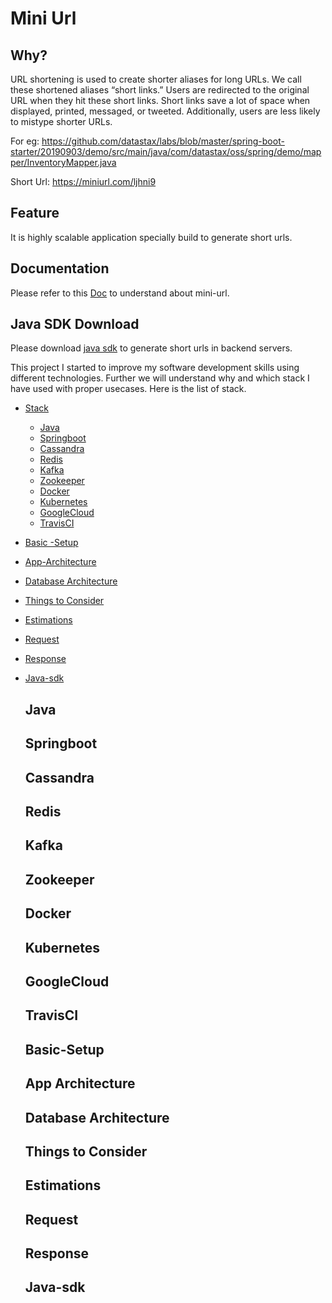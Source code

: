 # Mini Url

## Why?

URL shortening is used to create shorter aliases for long URLs. We call these shortened aliases “short links.” Users are redirected to the original URL when they hit these short links. Short links save a lot of space when displayed, printed, messaged, or tweeted. Additionally, users are less likely to mistype shorter URLs.

For eg: https://github.com/datastax/labs/blob/master/spring-boot-starter/20190903/demo/src/main/java/com/datastax/oss/spring/demo/mapper/InventoryMapper.java

Short Url:
https://miniurl.com/ljhni9


## Feature
It is highly scalable application specially build to generate short urls.

## Documentation
Please refer to this [Doc](https://github.com/TechAmanPannu/mini-url/wiki) to understand about mini-url.

## Java SDK Download
Please download [java sdk]() to generate short urls in backend servers.

This project I started to improve my software development skills using different technologies. Further we will understand why and which stack I have used with proper usecases. Here is the list of stack. 

- [Stack]()

    - [Java](https://github.com/TechAmanPannu/mini-url#Java)
    - [Springboot](https://github.com/TechAmanPannu/mini-url#Springboot)
    - [Cassandra](https://github.com/TechAmanPannu/mini-url#Cassandra)
    - [Redis](https://github.com/TechAmanPannu/mini-url#Redis)
    - [Kafka](https://github.com/TechAmanPannu/mini-url#Kafka)
    - [Zookeeper](https://github.com/TechAmanPannu/mini-url#Zookeeper)
    - [Docker](https://github.com/TechAmanPannu/mini-url#Docker)
    - [Kubernetes](https://github.com/TechAmanPannu/mini-url#Kubernetes)
    - [GoogleCloud](https://github.com/TechAmanPannu/mini-url#GoogleCloud)
    - [TravisCI](https://github.com/TechAmanPannu/mini-url#TravisCI)
    
- [Basic -Setup](https://github.com/TechAmanPannu/mini-url#Basic-Setup)
- [App-Architecture]()
- [Database Architecture]()
- [Things to Consider]()
- [Estimations]()
- [Request]()
- [Response]()
- [Java-sdk]()











  
  ## Java
  ## Springboot
  ## Cassandra
  ## Redis
  ## Kafka
  ## Zookeeper
  ## Docker
  ## Kubernetes
  ## GoogleCloud
  ## TravisCI
  
  ## Basic-Setup
  ## App Architecture
  ## Database Architecture
  ## Things to Consider
  ## Estimations
  ## Request
  ## Response
  ## Java-sdk




